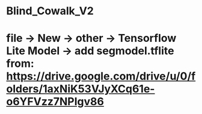 # Blind_Cowalk_V2

# file -> New -> other -> Tensorflow Lite Model -> add segmodel.tflite from: https://drive.google.com/drive/u/0/folders/1axNiK53VJyXCq61e-o6YFVzz7NPIgv86
